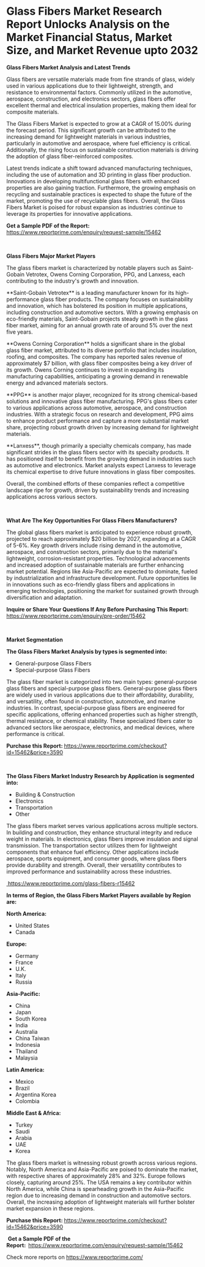<p><h1>Glass Fibers Market Research Report Unlocks Analysis on the Market Financial Status, Market Size, and Market Revenue upto 2032</h1></p><p><strong>Glass Fibers Market Analysis and Latest Trends</strong></p>
<p><p>Glass fibers are versatile materials made from fine strands of glass, widely used in various applications due to their lightweight, strength, and resistance to environmental factors. Commonly utilized in the automotive, aerospace, construction, and electronics sectors, glass fibers offer excellent thermal and electrical insulation properties, making them ideal for composite materials.</p><p>The Glass Fibers Market is expected to grow at a CAGR of 15.00% during the forecast period. This significant growth can be attributed to the increasing demand for lightweight materials in various industries, particularly in automotive and aerospace, where fuel efficiency is critical. Additionally, the rising focus on sustainable construction materials is driving the adoption of glass fiber-reinforced composites.</p><p>Latest trends indicate a shift toward advanced manufacturing techniques, including the use of automation and 3D printing in glass fiber production. Innovations in developing multifunctional glass fibers with enhanced properties are also gaining traction. Furthermore, the growing emphasis on recycling and sustainable practices is expected to shape the future of the market, promoting the use of recyclable glass fibers. Overall, the Glass Fibers Market is poised for robust expansion as industries continue to leverage its properties for innovative applications.</p></p>
<p><strong>Get a Sample PDF of the Report:&nbsp;</strong> <a href="https://www.reportprime.com/enquiry/request-sample/15462?utm_campaign=2179&utm_medium=2&utm_source=Github&utm_content=ia&utm_term=20032025&utm_id=glass-fibers">https://www.reportprime.com/enquiry/request-sample/15462</a></p>
<p>&nbsp;</p>
<p><strong>Glass Fibers Major Market Players</strong></p>
<p><p>The glass fibers market is characterized by notable players such as Saint-Gobain Vetrotex, Owens Corning Corporation, PPG, and Lanxess, each contributing to the industry's growth and innovation.</p><p>**Saint-Gobain Vetrotex** is a leading manufacturer known for its high-performance glass fiber products. The company focuses on sustainability and innovation, which has bolstered its position in multiple applications, including construction and automotive sectors. With a growing emphasis on eco-friendly materials, Saint-Gobain projects steady growth in the glass fiber market, aiming for an annual growth rate of around 5% over the next five years.</p><p>**Owens Corning Corporation** holds a significant share in the global glass fiber market, attributed to its diverse portfolio that includes insulation, roofing, and composites. The company has reported sales revenue of approximately $7 billion, with glass fiber composites being a key driver of its growth. Owens Corning continues to invest in expanding its manufacturing capabilities, anticipating a growing demand in renewable energy and advanced materials sectors.</p><p>**PPG** is another major player, recognized for its strong chemical-based solutions and innovative glass fiber manufacturing. PPG's glass fibers cater to various applications across automotive, aerospace, and construction industries. With a strategic focus on research and development, PPG aims to enhance product performance and capture a more substantial market share, projecting robust growth driven by increasing demand for lightweight materials.</p><p>**Lanxess**, though primarily a specialty chemicals company, has made significant strides in the glass fibers sector with its specialty products. It has positioned itself to benefit from the growing demand in industries such as automotive and electronics. Market analysts expect Lanxess to leverage its chemical expertise to drive future innovations in glass fiber composites.</p><p>Overall, the combined efforts of these companies reflect a competitive landscape ripe for growth, driven by sustainability trends and increasing applications across various sectors.</p></p>
<p>&nbsp;</p>
<p><strong>What Are The Key Opportunities For Glass Fibers Manufacturers?</strong></p>
<p><p>The global glass fibers market is anticipated to experience robust growth, projected to reach approximately $20 billion by 2027, expanding at a CAGR of 5-6%. Key growth drivers include rising demand in the automotive, aerospace, and construction sectors, primarily due to the material's lightweight, corrosion-resistant properties. Technological advancements and increased adoption of sustainable materials are further enhancing market potential. Regions like Asia-Pacific are expected to dominate, fueled by industrialization and infrastructure development. Future opportunities lie in innovations such as eco-friendly glass fibers and applications in emerging technologies, positioning the market for sustained growth through diversification and adaptation.</p></p>
<p><strong>Inquire or Share Your Questions If Any Before Purchasing This Report:</strong> <a href="https://www.reportprime.com/enquiry/pre-order/15462?utm_campaign=2179&utm_medium=2&utm_source=Github&utm_content=ia&utm_term=20032025&utm_id=glass-fibers">https://www.reportprime.com/enquiry/pre-order/15462</a></p>
<p>&nbsp;</p>
<p><strong>Market Segmentation</strong></p>
<p><strong>The Glass Fibers Market Analysis by types is segmented into:</strong></p>
<p><ul><li>General-purpose Glass Fibers</li><li>Special-purpose Glass Fibers</li></ul></p>
<p><p>The glass fiber market is categorized into two main types: general-purpose glass fibers and special-purpose glass fibers. General-purpose glass fibers are widely used in various applications due to their affordability, durability, and versatility, often found in construction, automotive, and marine industries. In contrast, special-purpose glass fibers are engineered for specific applications, offering enhanced properties such as higher strength, thermal resistance, or chemical stability. These specialized fibers cater to advanced sectors like aerospace, electronics, and medical devices, where performance is critical.</p></p>
<p><strong>Purchase this Report:&nbsp;</strong><a href="https://www.reportprime.com/checkout?id=15462&price=3590&utm_campaign=2179&utm_medium=2&utm_source=Github&utm_content=ia&utm_term=20032025&utm_id=glass-fibers">https://www.reportprime.com/checkout?id=15462&price=3590</a></p>
<p>&nbsp;</p>
<p><strong>The Glass Fibers Market Industry Research by Application is segmented into:</strong></p>
<p><ul><li>Building & Construction</li><li>Electronics</li><li>Transportation</li><li>Other</li></ul></p>
<p><p>The glass fibers market serves various applications across multiple sectors. In building and construction, they enhance structural integrity and reduce weight in materials. In electronics, glass fibers improve insulation and signal transmission. The transportation sector utilizes them for lightweight components that enhance fuel efficiency. Other applications include aerospace, sports equipment, and consumer goods, where glass fibers provide durability and strength. Overall, their versatility contributes to improved performance and sustainability across these industries.</p></p>
<p><a href="https://www.reportprime.com/glass-fibers-r15462?utm_campaign=2179&utm_medium=2&utm_source=Github&utm_content=ia&utm_term=20032025&utm_id=glass-fibers">&nbsp;https://www.reportprime.com/glass-fibers-r15462</a></p>
<p><strong>In terms of Region, the Glass Fibers Market Players available by Region are:</strong></p>
<p>
    <p> <strong> North America: </strong>
        <ul>
            <li>United States</li>
            <li>Canada</li>
        </ul>
        </p> 
    <p> <strong> Europe: </strong>
        <ul>
            <li>Germany</li>
            <li>France</li>
            <li>U.K.</li>
            <li>Italy</li>
            <li>Russia</li>
        </ul>
        </p> 
    <p> <strong> Asia-Pacific: </strong>
        <ul>
            <li>China</li>
            <li>Japan</li>
            <li>South Korea</li>
            <li>India</li>
            <li>Australia</li>
            <li>China Taiwan</li>
            <li>Indonesia</li>
            <li>Thailand</li>
            <li>Malaysia</li>
        </ul>
        </p> 
    <p> <strong> Latin America: </strong>
        <ul>
            <li>Mexico</li>
            <li>Brazil</li>
            <li>Argentina Korea</li>
            <li>Colombia</li>
        </ul>
        </p> 
    <p> <strong> Middle East & Africa: </strong>
        <ul>
            <li>Turkey</li>
            <li>Saudi</li>
            <li>Arabia</li>
            <li>UAE</li>
            <li>Korea</li>
        </ul>
    </p>
    </p>
<p><p>The glass fibers market is witnessing robust growth across various regions. Notably, North America and Asia-Pacific are poised to dominate the market, with respective shares of approximately 28% and 32%. Europe follows closely, capturing around 25%. The USA remains a key contributor within North America, while China is spearheading growth in the Asia-Pacific region due to increasing demand in construction and automotive sectors. Overall, the increasing adoption of lightweight materials will further bolster market expansion in these regions.</p></p>
<p><strong>Purchase this Report: </strong><a href="https://www.reportprime.com/checkout?id=15462&price=3590&utm_campaign=2179&utm_medium=2&utm_source=Github&utm_content=ia&utm_term=20032025&utm_id=glass-fibers">https://www.reportprime.com/checkout?id=15462&price=3590</a></p>
<p>&nbsp;<strong>Get a Sample PDF of the Report:&nbsp;&nbsp;</strong><a href="https://www.reportprime.com/enquiry/request-sample/15462?utm_campaign=2179&utm_medium=2&utm_source=Github&utm_content=ia&utm_term=20032025&utm_id=glass-fibers">https://www.reportprime.com/enquiry/request-sample/15462</a></p>
<p><strong></strong></p>
<p>Check more reports on <a href="https://www.reportprime.com/?utm_campaign=2179&utm_medium=2&utm_source=Github&utm_content=ia&utm_term=20032025&utm_id=glass-fibers">https://www.reportprime.com/</a></p>